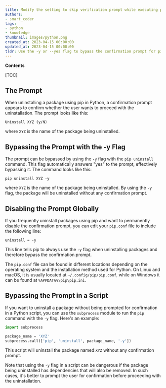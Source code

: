 ```yaml
---
title: Modify the setting to skip verification prompt while executing pip uninstall
authors:
- smart_coder
tags:
- python
- knowledge
thumbnail: images/python.png
created_at: 2023-04-15 00:00:00
updated_at: 2023-04-15 00:00:00
tldr: Use the -y or --yes flag to bypass the confirmation prompt for pip uninstall in Python.
---
```


**Contents**

[TOC]

## The Prompt

When uninstalling a package using pip in Python, a confirmation prompt appears to confirm whether the user wants to proceed with the uninstallation. The prompt looks like this:

```
Uninstall XYZ (y/N)
```

where `XYZ` is the name of the package being uninstalled.

## Bypassing the Prompt with the -y Flag

The prompt can be bypassed by using the `-y` flag with the `pip uninstall` command. This flag automatically answers "yes" to the prompt, effectively bypassing it. The command looks like this:

```
pip uninstall XYZ -y
```

where `XYZ` is the name of the package being uninstalled. By using the `-y` flag, the package will be uninstalled without any confirmation prompt.

## Disabling the Prompt Globally

If you frequently uninstall packages using pip and want to permanently disable the confirmation prompt, you can edit your `pip.conf` file to include the following line:

```
uninstall = -y
```

This line tells pip to always use the `-y` flag when uninstalling packages and therefore bypass the confirmation prompt. 

The `pip.conf` file can be found in different locations depending on the operating system and the installation method used for Python. On Linux and macOS, it is usually located at `~/.config/pip/pip.conf`, while on Windows it can be found at `%APPDATA%\pip\pip.ini`.

## Bypassing the Prompt in a Script

If you want to uninstall a package without being prompted for confirmation in a Python script, you can use the `subprocess` module to run the `pip` command with the `-y` flag. Here's an example:

```python
import subprocess

package_name = 'XYZ'
subprocess.call(['pip', 'uninstall', package_name, '-y'])
```

This script will uninstall the package named `XYZ` without any confirmation prompt. 

Note that using the `-y` flag in a script can be dangerous if the package being uninstalled has dependencies that will also be removed. In such cases, it's better to prompt the user for confirmation before proceeding with the uninstallation.
